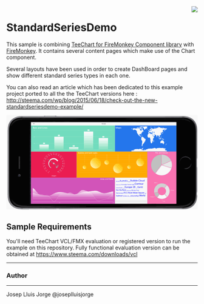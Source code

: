 <a href="https://www.steema.com/product/net_ios">
<img align="right" src="http://www.teechart.net/img/logos/teechart_vcl.png">
</a>

StandardSeriesDemo
==================

This sample is combining [TeeChart for FireMonkey Component library](https://www.steema.com/product/vcl) with [FireMonkey](https://www.embarcadero.com/products/rad-studio/fm-application-platform). 
It contains several content pages which make use of the Chart component. 

Several layouts have been used in order to create DashBoard pages and show different standard series types in each one.

You can also read an article which has been dedicated to this example project ported to all the the TeeChart versions here :
http://steema.com/wp/blog/2015/06/18/check-out-the-new-standardseriesdemo-example/

![](https://github.com/Steema/TeeChart-FireMonkey-samples/blob/master/StandardSeriesDemo/Screenshots/StandardSeriesDemo-FM-Framed.gif?raw=true "TeeChart for FireMonkey")

## Sample Requirements

You'll need TeeChart VCL/FMX evaluation or registered version to run the example on this repository. Fully functional evaluation version can be obtained at https://www.steema.com/downloads/vcl

---
### Author
------
Josep Lluis Jorge
@joseplluisjorge